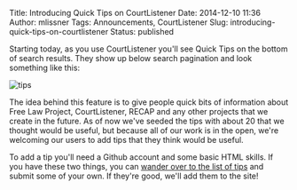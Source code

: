 Title: Introducing Quick Tips on CourtListener
Date: 2014-12-10 11:36
Author: mlissner
Tags: Announcements, CourtListener
Slug: introducing-quick-tips-on-courtlistener
Status: published

Starting today, as you use CourtListener you'll see Quick Tips on the
bottom of search results. They show up below search pagination and look
something like this:

![tips](http://freelawproject.org/wp-content/uploads/2014/12/Screenshot-from-2014-12-10-112916.png)

The idea behind this feature is to give people quick bits of information
about Free Law Project, CourtListener, RECAP and any other projects that
we create in the future. As of now we've seeded the tips with about 20
that we thought would be useful, but because all of our work is in the
open, we're welcoming our users to add tips that they think would be
useful.

To add a tip you'll need a Github account and some basic HTML skills. If
you have these two things, you can [wander over to the list of
tips](https://github.com/freelawproject/courtlistener/blob/master/alert/lib/context_processors.py#L11 "Tips on Github")
and submit some of your own. If they're good, we'll add them to the
site!

